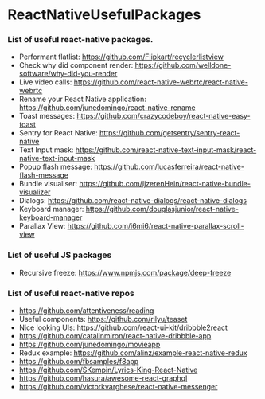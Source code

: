 # ReactNativeUsefulPackages
### List of useful react-native packages.

- Performant flatlist:
https://github.com/Flipkart/recyclerlistview
- Check why did component render: https://github.com/welldone-software/why-did-you-render
- Live video calls: https://github.com/react-native-webrtc/react-native-webrtc
- Rename your React Native application: https://github.com/junedomingo/react-native-rename
- Toast messages: https://github.com/crazycodeboy/react-native-easy-toast
- Sentry for React Native: https://github.com/getsentry/sentry-react-native
- Text Input mask: https://github.com/react-native-text-input-mask/react-native-text-input-mask
- Popup flash message: https://github.com/lucasferreira/react-native-flash-message
- Bundle visualiser: https://github.com/IjzerenHein/react-native-bundle-visualizer
- Dialogs: https://github.com/react-native-dialogs/react-native-dialogs
- Keyboard manager: https://github.com/douglasjunior/react-native-keyboard-manager
- Parallax View: https://github.com/i6mi6/react-native-parallax-scroll-view

### List of useful JS packages
- Recursive freeze: https://www.npmjs.com/package/deep-freeze

### List of useful react-native repos
- https://github.com/attentiveness/reading
- Useful components: https://github.com/rilyu/teaset
- Nice looking UIs: https://github.com/react-ui-kit/dribbble2react
- https://github.com/catalinmiron/react-native-dribbble-app
- https://github.com/junedomingo/movieapp
- Redux example: https://github.com/alinz/example-react-native-redux
- https://github.com/fbsamples/f8app
- https://github.com/SKempin/Lyrics-King-React-Native
- https://github.com/hasura/awesome-react-graphql
- https://github.com/victorkvarghese/react-native-messenger
